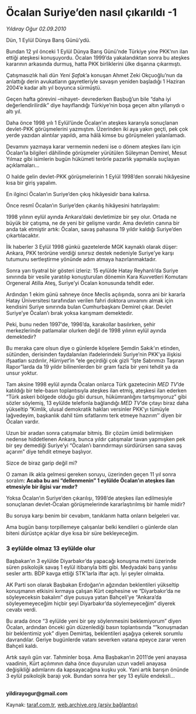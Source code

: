 # Öcalan Suriye’den nasıl çıkarıldı -1

*Yıldıray Oğur 02.09.2010*

<div class="yazi"><p>Dün, 1 Eylül Dünya Barış Günü’ydü.</p>
<p>Bundan 12 yıl önceki 1 Eylül Dünya Barış Günü’nde Türkiye yine PKK’nın ilan ettiği ateşkesi konuşuyordu. Öcalan 1999’da yakalandıktan sonra bu ateşkes kararının arkasında durmuş, hatta PKK birliklerini ülke dışarına çıkarmıştı. </p>
<p>Çatışmasızlık hali dün <i>Yeni Şafak</i>’a konuşan Ahmet Zeki Okçuoğlu’nun da anlattığı derin avukatların gayretleriyle savaşın yeniden başladığı 1 Haziran 2004’e kadar altı yıl boyunca sürmüştü.</p>
<p>Geçen hafta görevini –nihayet- devrederken Başbuğ’un bile “daha iyi değerlendirilirdik” diye hayıflandığı Türkiye’nin boşa geçen altın yıllarıydı o altı yıl.</p>
<p>Daha önce 1998 yılı 1 Eylül’ünde Öcalan’ın ateşkes kararıyla sonuçlanan devlet-PKK görüşmelerini yazmıştım. Üzerinden iki aya yakın geçti, pek çok yerde yazıdan alıntılar yapıldı, ama hâlâ kimse bu görüşmeleri yalanlamadı.</p>
<p>Devamını yazmaya karar vermemin nedeni ise o dönem ateşkes ilanı için Öcalan’la bilgileri dâhilinde görüşmeler yürütülen Süleyman Demirel, Mesut Yılmaz gibi isimlerin bugün hükümeti terörle pazarlık yapmakla suçlayan açıklamaları...</p>
<p>O halde gelin devlet-PKK görüşmelerinin 1 Eylül 1998’den sonraki hikâyesine kısa bir giriş yapalım. </p>
<p>En ilginci Öcalan’ın Suriye’den çıkış hikâyesidir bana kalırsa.</p>
<p>Önce resmî Öcalan’ın Suriye’den çıkarılış hikâyesini hatırlayalım: </p>
<p>1998 yılının eylül ayında Ankara’daki devletimize bir şey olur. Ortada ne büyük bir çatışma, ne de yeni bir gelişme vardır. Ama devletin canına bir anda tak etmiştir artık: Öcalan, savaş pahasına 19 yıldır kaldığı Suriye’den çıkartılacaktır. </p>
<p>İlk haberler 3 Eylül 1998 günkü gazetelerde MGK kaynaklı olarak düşer: Ankara, PKK terörüne verdiği sınırsız destek nedeniyle Suriye’ye karşı tutumunu sertleştirme yönünde adım atmaya hazırlanmaktadır.</p>
<p>Sonra yarı tiyatral bir gösteri izleriz: 15 eylülde Hatay Reyhanlı’da Suriye sınırında bir vesile yaratılıp konuşturulan dönemin Kara Kuvvetleri Komutanı Orgeneral Atilla Ateş, Suriye’yi Öcalan konusunda tehdit eder. </p>
<p>Ardından 1 ekim günü sahneye önce Meclis açılışında, sonra ani bir kararla Hatay Üniversitesi tarafından verilen fahri doktora unvanını almak için kendisini Suriye sınırında bulan Cumhurbaşkanı Demirel çıkar. Devlet Suriye’ye Öcalan’ı bırak yoksa karışmam demektedir.</p>
<p>Peki, bunu neden 1997’de, 1996’da, karakollar basılırken, şehir merkezlerinde patlamalar olurken değil de 1998 yılının eylül ayında demektedir?</p>
<p>Bu meraka çare olsun diye o günlerde köşelere Şemdin Sakık’ın etinden, sütünden, derisinden faydalanılan ifadelerindeki Suriye’nin PKK’ya ilişkisi ifşaatları sızdırılır, <i>Hürriyet</i>’in “ele geçirdiği çok gizli “İşte Sabrımızı Taşıran Rapor”larda da 19 yıldır bilinenlerden bir gram fazla bir yeni tehdit ya da unsur yoktur. </p>
<p>Tam aksine 1998 eylül ayında Öcalan onlarca Türk gazetecinin <i>MED TV</i>’de katıldığı bir tele-basın toplantısıyla ateşkes ilan etmiş, ateşkesi ilan ederken “Türk askeri bölgede olduğu gibi dursun, hükümranlığını tartışmıyoruz” gibi sözler söylemiş, 13 eylülde telefonla bağlandığı <i>MED TV</i>’de çıtayı biraz daha yükseltip “Kimlik, ulusal demokratik hakları versinler PKK’yı tümüyle lağvedeyim, başkanlık dahil tüm sıfatlarımı terk etmeye hazırım’’ diyen bir Öcalan vardır. </p>
<p>Uzun bir aradan sonra çatışmalar bitmiş. Bir çözüm ümidi belirmişken nedense hiddetlenen Ankara, bunca yıldır çatışmalar tavan yapmışken pek bir şey demediği Suriye’yi “Öcalan’ı barındırmayı sürdürürsen sana savaş açarım” diye tehdit etmeye başlıyor. </p>
<p>Sizce de biraz garip değil mi?</p>
<p>O zaman ilk akla gelmesi gereken soruyu, üzerinden geçen 11 yıl sonra soralım: <b>Acaba bu ani “dellenmenin” 1 eylülde Öcalan’ın ateşkes ilan etmesiyle bir ilgisi var mıdır?</b></p>
<p>Yoksa Öcalan’ın Suriye’den çıkarılışı, 1998’de ateşkes ilan edilmesiyle sonuçlanan devlet-Öcalan görüşmelerinde kararlaştırılmış bir hamle midir?</p>
<p>Bu soruya karşı benim bir cevabım, tanıklarım hatta onların belgeleri var. </p>
<p>Ama bugün barışı torpillemeye çalışanlar belki kendileri o günlerde olan biteni dürüstçe açıklar diye kısa bir süre bekleyeceğim. </p>
<h3>3 eylülde olmaz 13 eylülde olur</h3>
<p>Başbakan’ın 3 eylülde Diyarbakır’da yapacağı konuşma metni üzerinde süren psikolojik savaş 1 eylül itibarıyla bitti gibi. Medyadaki barış yanlısı sesler arttı. BDP kavga ettiği STK’larla iftar açtı. İyi şeyler olmakta. </p>
<p>AK Parti son olarak Başbakan Erdoğan’ın ağzından beklentileri yükseltip konuşmanın etkisini kırmaya çalışan Kürt cephesine ve “Diyarbakır’da ne söyleyeceksin bakalım” diye pusuya yatan Bahçeli’ye “Ankara’da söyleyemeyeceğim hiçbir şeyi Diyarbakır’da söylemeyeceğim” diyerek cevabı verdi.</p>
<p>Bu arada önce “3 eylülde yeni bir şey söylenmesini beklemiyorum” diyen Öcalan, ardından önceki gün düzenlediği basın toplantısında “”konuşmadan bir beklentimiz yok” diyen Demirtaş, beklentileri aşağıya çekerek sorumlu davrandılar. Geriye bugünlerde vatanı severken vatana epeyce zarar veren Bahçeli kaldı.</p>
<p>Artık sayılı gün var. Tahminler boşa. Ama Başbakan’ın 2011’de yeni anayasa vaadinin, Kürt açılımının daha önce duyurulan uzun vadeli anayasa değişikliği adımlarını da kapsayacağına kuşku yok. Yani artık barışın önünde 3 eylül psikolojik barajı yok. Bundan sonra her şey 13 eylüle endeksli...</p>
<p><b><br/>yildirayogur@gmail.com</b><b> </b></p></div>

Kaynak: [taraf.com.tr](http://www.taraf.com.tr:80/yildiray-ogur/makale-ocalan-suriye-den-nasil-cikarildi-1.htm), [web.archive.org (arşiv bağlantısı)](http://web.archive.org/web/20100904001802/http://www.taraf.com.tr:80/yildiray-ogur/makale-ocalan-suriye-den-nasil-cikarildi-1.htm)
